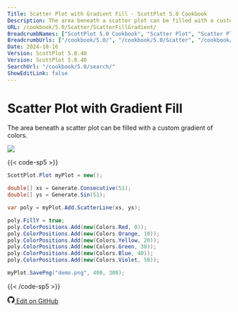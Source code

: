 ```yaml
---
Title: Scatter Plot with Gradient Fill - ScottPlot 5.0 Cookbook
Description: The area beneath a scatter plot can be filled with a custom gradient of colors.
URL: /cookbook/5.0/Scatter/ScatterFillGradient/
BreadcrumbNames: ["ScottPlot 5.0 Cookbook", "Scatter Plot", "Scatter Plot with Gradient Fill"]
BreadcrumbUrls: ["/cookbook/5.0/", "/cookbook/5.0/Scatter", "/cookbook/5.0/Scatter/ScatterFillGradient"]
Date: 2024-10-16
Version: ScottPlot 5.0.40
Version: ScottPlot 5.0.40
SearchUrl: "/cookbook/5.0/search/"
ShowEditLink: false
---
```


# Scatter Plot with Gradient Fill


The area beneath a scatter plot can be filled with a custom gradient of colors.

[![](/cookbook/5.0/images/ScatterFillGradient.png?241016194708)](/cookbook/5.0/images/ScatterFillGradient.png?241016194708)

{{< code-sp5 >}}

```cs
ScottPlot.Plot myPlot = new();

double[] xs = Generate.Consecutive(51);
double[] ys = Generate.Sin(51);

var poly = myPlot.Add.ScatterLine(xs, ys);

poly.FillY = true;
poly.ColorPositions.Add(new(Colors.Red, 0));
poly.ColorPositions.Add(new(Colors.Orange, 10));
poly.ColorPositions.Add(new(Colors.Yellow, 20));
poly.ColorPositions.Add(new(Colors.Green, 30));
poly.ColorPositions.Add(new(Colors.Blue, 40));
poly.ColorPositions.Add(new(Colors.Violet, 50));

myPlot.SavePng("demo.png", 400, 300);

```

{{< /code-sp5 >}}

<a href='https://github.com/ScottPlot/ScottPlot/blob/main/src/ScottPlot5/ScottPlot5%20Cookbook/Recipes/PlotTypes/Scatter.cs'><svg xmlns="http://www.w3.org/2000/svg" width="16" height="16" fill="currentColor" class="mb-1 bi bi-github" viewBox="0 0 16 16">
  <path d="M8 0C3.58 0 0 3.58 0 8c0 3.54 2.29 6.53 5.47 7.59.4.07.55-.17.55-.38 0-.19-.01-.82-.01-1.49-2.01.37-2.53-.49-2.69-.94-.09-.23-.48-.94-.82-1.13-.28-.15-.68-.52-.01-.53.63-.01 1.08.58 1.23.82.72 1.21 1.87.87 2.33.66.07-.52.28-.87.51-1.07-1.78-.2-3.64-.89-3.64-3.95 0-.87.31-1.59.82-2.15-.08-.2-.36-1.02.08-2.12 0 0 .67-.21 2.2.82.64-.18 1.32-.27 2-.27s1.36.09 2 .27c1.53-1.04 2.2-.82 2.2-.82.44 1.1.16 1.92.08 2.12.51.56.82 1.27.82 2.15 0 3.07-1.87 3.75-3.65 3.95.29.25.54.73.54 1.48 0 1.07-.01 1.93-.01 2.2 0 .21.15.46.55.38A8.01 8.01 0 0 0 16 8c0-4.42-3.58-8-8-8"/>
</svg> Edit on GitHub</a>

